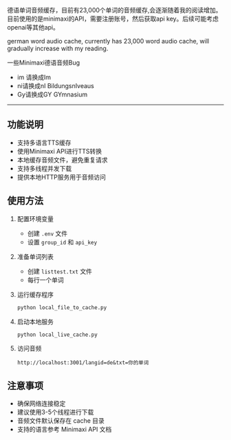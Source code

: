 
德语单词音频缓存，目前有23,000个单词的音频缓存,会逐渐随着我的阅读增加。
目前使用的是minimaxi的API，需要注册账号，然后获取api key。后续可能考虑openai等其他api。

german word audio cache, currently has 23,000 word audio cache, will gradually increase with my reading.


一些Minimaxi德语音频Bug
- im 请换成Im
- ni请换成nI BildungsnIveaus
- Gy请换成GY GYmnasium


---

## 功能说明
- 支持多语言TTS缓存
- 使用Minimaxi API进行TTS转换
- 本地缓存音频文件，避免重复请求
- 支持多线程并发下载
- 提供本地HTTP服务用于音频访问

## 使用方法

1. 配置环境变量
   - 创建 `.env` 文件
   - 设置 `group_id` 和 `api_key`

2. 准备单词列表
   - 创建 `listtest.txt` 文件
   - 每行一个单词

3. 运行缓存程序
   ```bash
   python local_file_to_cache.py
   ```

4. 启动本地服务
   ```bash
   python local_live_cache.py
   ```

5. 访问音频
   ```
   http://localhost:3001/langid=de&txt=你的单词
   ```

## 注意事项

- 确保网络连接稳定
- 建议使用3-5个线程进行下载
- 音频文件默认保存在 cache 目录
- 支持的语言参考 Minimaxi API 文档
